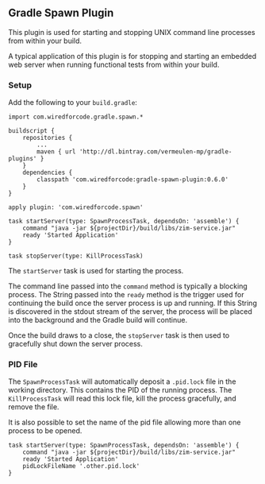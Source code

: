## Gradle Spawn Plugin

This plugin is used for starting and stopping UNIX command line processes from within your build.

A typical application of this plugin is for stopping and starting an embedded web server when running functional tests from within your build.

### Setup

Add the following to your `build.gradle`:

    import com.wiredforcode.gradle.spawn.*

	buildscript {
		repositories {
			...
			maven { url 'http://dl.bintray.com/vermeulen-mp/gradle-plugins' }
		}
		dependencies {
			classpath 'com.wiredforcode:gradle-spawn-plugin:0.6.0'
		}
	}

	apply plugin: 'com.wiredforcode.spawn'

	task startServer(type: SpawnProcessTask, dependsOn: 'assemble') {
		command "java -jar ${projectDir}/build/libs/zim-service.jar"
		ready 'Started Application'
	}

	task stopServer(type: KillProcessTask)

The `startServer` task is used for starting the process.

The command line passed into the `command` method is typically a blocking process. The String passed into the `ready` method is the trigger used for continuing the build once the server process is up and running. If this String is discovered in the stdout stream of the server, the process will be placed into the background and the Gradle build will continue.

Once the build draws to a close, the `stopServer` task is then used to gracefully shut down the server process.

### PID File

The `SpawnProcessTask` will automatically deposit a `.pid.lock` file in the working directory. This contains the PID of the running process.
The `KillProcessTask` will read this lock file, kill the process gracefully, and remove the file.

It is also possible to set the name of the pid file allowing more than one process to be opened.

	task startServer(type: SpawnProcessTask, dependsOn: 'assemble') {
		command "java -jar ${projectDir}/build/libs/zim-service.jar"
		ready 'Started Application'
		pidLockFileName '.other.pid.lock'
	}
